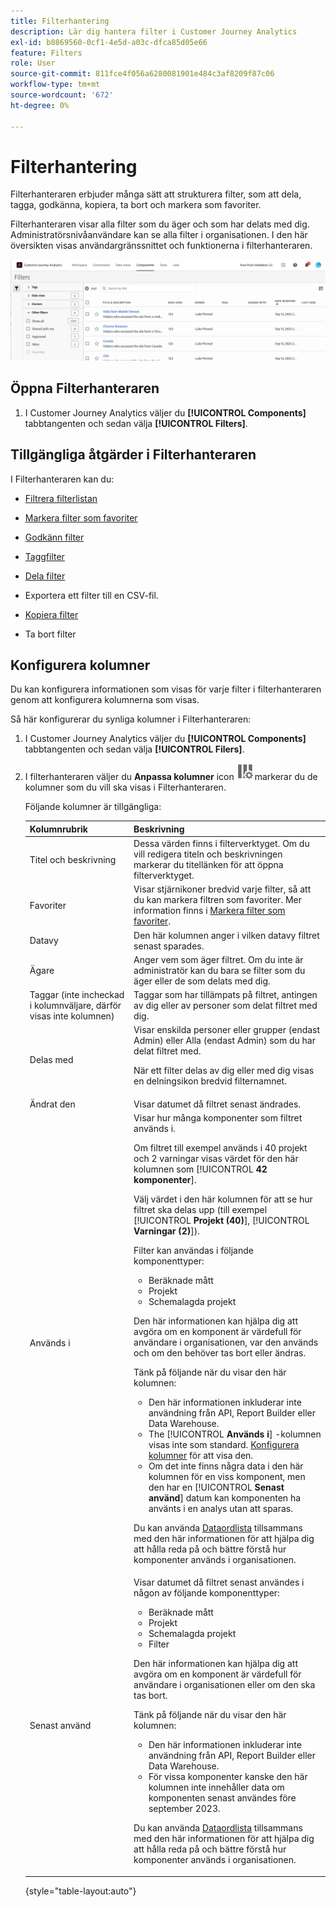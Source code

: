 ```yaml
---
title: Filterhantering
description: Lär dig hantera filter i Customer Journey Analytics
exl-id: b8869560-0cf1-4e5d-a03c-dfca85d05e66
feature: Filters
role: User
source-git-commit: 811fce4f056a6280081901e484c3af8209f87c06
workflow-type: tm+mt
source-wordcount: '672'
ht-degree: 0%

---
```


# Filterhantering

Filterhanteraren erbjuder många sätt att strukturera filter, som att dela, tagga, godkänna, kopiera, ta bort och markera som favoriter.

Filterhanteraren visar alla filter som du äger och som har delats med dig. Administratörsnivåanvändare kan se alla filter i organisationen. I den här översikten visas användargränssnittet och funktionerna i filterhanteraren.

![](assets/filter-manager-ui.png)

## Öppna Filterhanteraren

1. I Customer Journey Analytics väljer du **[!UICONTROL Components]** tabbtangenten och sedan välja **[!UICONTROL Filters]**.

## Tillgängliga åtgärder i Filterhanteraren

I Filterhanteraren kan du:

* [Filtrera filterlistan](/help/components/filters/filters-filter.md)

* [Markera filter som favoriter](/help/components/filters/filters-favorite.md)

* [Godkänn filter](/help/components/filters/filters-approve.md)

* [Taggfilter](/help/components/filters/filters-tag.md)

* [Dela filter](/help/components/filters/filters-share.md)

* Exportera ett filter till en CSV-fil.

* [Kopiera filter](/help/components/filters/filters-copy.md)

* Ta bort filter

## Konfigurera kolumner

Du kan konfigurera informationen som visas för varje filter i filterhanteraren genom att konfigurera kolumnerna som visas.

Så här konfigurerar du synliga kolumner i Filterhanteraren:

1. I Customer Journey Analytics väljer du **[!UICONTROL Components]** tabbtangenten och sedan välja **[!UICONTROL Filers]**.

1. I filterhanteraren väljer du **Anpassa kolumner** icon ![Ikonen Anpassa kolumner](assets/customize-columns-icon.png)markerar du de kolumner som du vill ska visas i Filterhanteraren.

   Följande kolumner är tillgängliga:

   | Kolumnrubrik | Beskrivning |
   |---|---|
   | Titel och beskrivning | Dessa värden finns i filterverktyget. Om du vill redigera titeln och beskrivningen markerar du titellänken för att öppna filterverktyget. |
   | Favoriter | Visar stjärnikoner bredvid varje filter, så att du kan markera filtren som favoriter. Mer information finns i [Markera filter som favoriter](/help/components/filters/filters-favorite.md). |
   | Datavy | Den här kolumnen anger i vilken datavy filtret senast sparades. |
   | Ägare | Anger vem som äger filtret. Om du inte är administratör kan du bara se filter som du äger eller de som delats med dig. |
   | Taggar (inte incheckad i kolumnväljare, därför visas inte kolumnen) | Taggar som har tillämpats på filtret, antingen av dig eller av personer som delat filtret med dig. |
   | Delas med | Visar enskilda personer eller grupper (endast Admin) eller Alla (endast Admin) som du har delat filtret med. <p>När ett filter delas av dig eller med dig visas en delningsikon bredvid filternamnet.</p> |
   | Ändrat den | Visar datumet då filtret senast ändrades. |
   | Används i | Visar hur många komponenter som filtret används i. <p>Om filtret till exempel används i 40 projekt och 2 varningar visas värdet för den här kolumnen som [!UICONTROL **42 komponenter**].</p> <p>Välj värdet i den här kolumnen för att se hur filtret ska delas upp (till exempel [!UICONTROL **Projekt (40)**], [!UICONTROL **Varningar (2)**]).</p><p>Filter kan användas i följande komponenttyper:</p> <ul><li>Beräknade mått</li><li>Projekt</li><li>Schemalagda projekt</li></ul><p>Den här informationen kan hjälpa dig att avgöra om en komponent är värdefull för användare i organisationen, var den används och om den behöver tas bort eller ändras.</p><p>Tänk på följande när du visar den här kolumnen:</p><ul><li>Den här informationen inkluderar inte användning från API, Report Builder eller Data Warehouse.</li><li>The [!UICONTROL **Används i**] -kolumnen visas inte som standard. [Konfigurera kolumner](#configure-columns) för att visa den.</li><li>Om det inte finns några data i den här kolumnen för en viss komponent, men den har en [!UICONTROL **Senast använd**] datum kan komponenten ha använts i en analys utan att sparas.</li></ul><p>Du kan använda [Dataordlista](/help/components/data-dictionary/data-dictionary-overview.md) tillsammans med den här informationen för att hjälpa dig att hålla reda på och bättre förstå hur komponenter används i organisationen.</p> |
   | Senast använd | Visar datumet då filtret senast användes i någon av följande komponenttyper: <ul><li>Beräknade mått</li><li>Projekt</li><li>Schemalagda projekt</li><li>Filter</li></ul> <p>Den här informationen kan hjälpa dig att avgöra om en komponent är värdefull för användare i organisationen eller om den ska tas bort.</p><p>Tänk på följande när du visar den här kolumnen:</p><ul><li>Den här informationen inkluderar inte användning från API, Report Builder eller Data Warehouse.</li><li>För vissa komponenter kanske den här kolumnen inte innehåller data om komponenten senast användes före september 2023.</li></ul><p>Du kan använda [Dataordlista](/help/components/data-dictionary/data-dictionary-overview.md) tillsammans med den här informationen för att hjälpa dig att hålla reda på och bättre förstå hur komponenter används i organisationen. |

   {style="table-layout:auto"}
